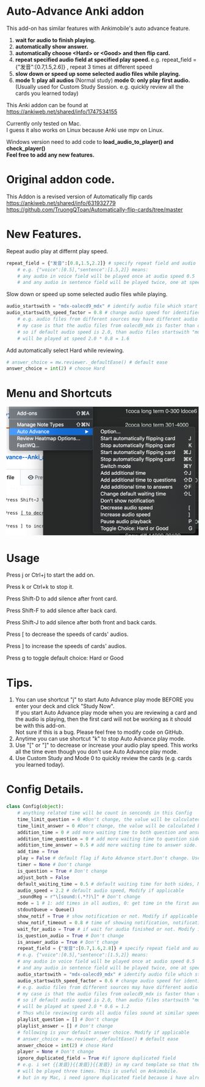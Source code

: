 # Auto-Advance Anki addon   
This add-on has similar features with Ankimobile's auto advance feature.
<ol>
<li><b>wait for audio to finish playing. 
</b></li><li><b>automatically show answer.
</b></li><li><b>automatically choose &lt;Hard&gt; or &lt;Good&gt; and then flip card.   
</b></li><li><b>repeat specified audio field at specified play speed. </b> e.g. repeat_field = {"发音":[0.7,1.5,2.6]} , repeat 3 times at different speed
</li><li><b>slow down or speed up some selected audio files while playing.  
</b></li><li><b>mode 1: play all audios </b>(Normal study) <b>mode 0: only play first audio. </b>(Usually used for Custom Study Session. e.g. quickly review all the cards you learned today)
</li>
</ol>
    
This Anki addon can be found at  https://ankiweb.net/shared/info/1747534155

Currently only tested on Mac.   
I guess it also works on Linux because Anki use mpv on Linux.   

Windows version need to add code to <b>load_audio_to_player() and check_player()</b>  
<b>Feel free to add any new features.</b>   

# Original addon code.  
This Addon is a revised version of Automatically flip cards https://ankiweb.net/shared/info/631932779  https://github.com/TruongQToan/Automatically-flip-cards/tree/master

# New Features.  
Repeat audio play at differnt play speed.    
```python
repeat_field = {"发音":[0.8,1.5,2.2]} # specify repeat field and audio speed each time. Modify if applicable
    # e.g. {"voice":[0.5],"sentence":[1.5,2]} means:
    # any audio in voice field will be played once at audio speed 0.5
    # and any audio in sentence field will be played twice, one at speed 1.5 and the other at speed 2
```
Slow down or speed up some selected audio files while playing.   
```python
audio_startswith = "mdx-oalecd9_mdx" # identify audio file which start with specified letters. Modify if applicable
audio_startswith_speed_factor = 0.8 # change audio speed for identified audio files. Modify if applicable
    # e.g. audio files from different sources may have different audio speed by default.
    # my case is that the audio files from oalecd9_mdx is faster than other audio files
    # so if default audio speed is 2.0, than audio files startswith "mdx-oalecd9_mdx"
    # will be played at speed 2.0 * 0.8 = 1.6
```
Add automatically select Hard while reviewing.    
```python
# answer_choice = mw.reviewer._defaultEase() # default ease
answer_choice = int(2) # choose Hard
```

# Menu and Shortcuts
<p align="center">
  <img src="https://github.com/yu7777/Auto-Advance--Anki_addon-/blob/master/Screen%20Shot%202019-10-06%20at%207.23.24%20pm.png" width="550" title="menu and shortcuts">
</p>


# Usage

Press j or Ctrl+j to start the add on.

Press k or Ctrl+k to stop it.

Press Shift-D to add silence after front card.

Press Shift-F to add silence after back card.

Press Shift-J to add silence after both front and back cards.

Press [ to decrease the speeds of cards' audios.

Press ] to increase the speeds of cards' audios.

Press g to toggle default choice: Hard or Good

# Tips.  
1.  You can use shortcut "j" to start Auto Advance play mode BEFORE you enter your deck and click "Study Now".     
If you start Auto Advance play mode when you are reviewing a card and the audio is playing, then the first card will not be working as it should be with this add-on.     
Not sure if this is a bug. Please feel free to modify code on GitHub.     
2.  Anytime you can use shortcut "k" to stop Auto Advance play mode.     
3.  Use "[" or "]" to decrease or increase your audio play speed. This works all the time even though you don't use Auto Advance play mode.     
4.  Use Custom Study and Mode 0 to quickly review the cards (e.g. cards you learned today).


# Config Details.  
```python
class Config(object):
    # anything related time will be count in senconds in this Config
    time_limit_question = 0 #Don't change, the value will be calculated by code
    time_limit_answer = 0 #Don't change, the value will be calculated by code
    addition_time = 0 # add more waiting time to both question and answer side. Modify if applicable
    addition_time_question = 0 # add more waiting time to question side. Modify if applicable
    addition_time_answer = 0.5 # add more waiting time to answer side. Modify if applicable
    add_time = True
    play = False # default flag if Auto Advance start.Don't change. Use shortcut J or k to start or stop while reviewing cards
    timer = None # Don't change
    is_question = True # Don't change
    adjust_both = False
    default_waiting_time = 0.5 # default waiting time for both sides, Modify if applicable
    audio_speed = 2.2 # default audio speed, Modify if applicable
    _soundReg = r"\[sound:(.*?)\]" # Don't change
    mode = 1 # 1: add times in all audios, 0: get time in the first audio
    stdoutQueue = Queue()
    show_notif = True # show notification or not. Modify if applicable
    show_notif_timeout = 0.8 # time of showing notification, notification will automatically disappear. Modify if applicable
    wait_for_audio = True # if wait for audio finished or not. Modify if applicable
    is_question_audio = True # Don't change
    is_answer_audio = True # Don't change
    repeat_field = {"发音":[0.7,1.6,2.8]} # specify repeat field and audio speed each time. Modify if applicable
    # e.g. {"voice":[0.5],"sentence":[1.5,2]} means:
    # any audio in voice field will be played once at audio speed 0.5
    # and any audio in sentence field will be played twice, one at speed 1.5 and the other at speed 2
    audio_startswith = "mdx-oalecd9_mdx" # identify audio file which start with specified letters. Modify if applicable
    audio_startswith_speed_factor = 0.6 # change audio speed for identified audio files. Modify if applicable
    # e.g. audio files from different sources may have different audio speed by default.
    # my case is that the audio files from oalecd9_mdx is faster than other audio files
    # so if default audio speed is 2.0, than audio files startswith "mdx-oalecd9_mdx"
    # will be played at speed 2.0 * 0.6 = 1.2
    # Thus while reviewing cards all audio files sound at similar speed
    playlist_question = [] # Don't change
    playlist_answer = [] # Don't change
    # following is your default answer choice. Modify if applicable
    # answer_choice = mw.reviewer._defaultEase() # default ease
    answer_choice = int(2) # chose Hard
    player = None # Don't change
    ignore_duplicated_field = True #if ignore duplicated field
    # e.g. i set {{发音}}{{发音}}{{发音}} in my card template so that the audio in this field
    # will be played three times. This is useful on Ankimobile.
    # but in my Mac, i need ignore duplicated field because i have already set repeat_field
```
